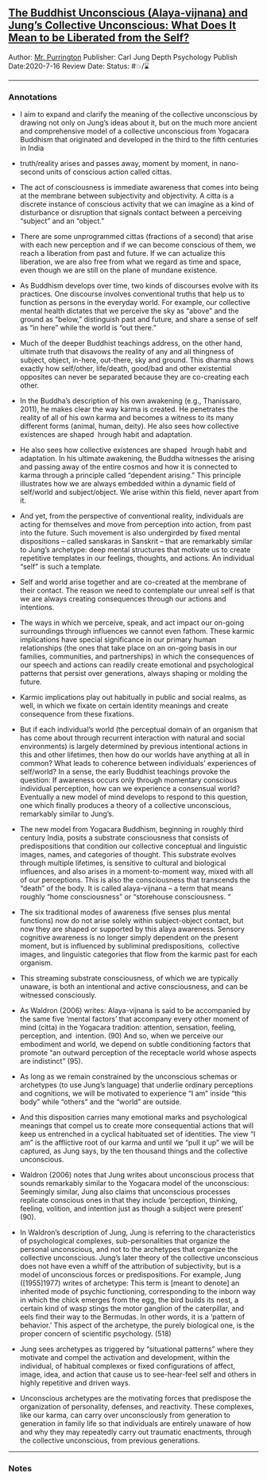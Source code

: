 ## [The Buddhist Unconscious (Alaya-vijnana) and Jung’s Collective Unconscious: What Does It Mean to be Liberated from the Self?](link/file)

Author: [Mr. Purrington]()
Publisher: Carl Jung Depth Psychology
Publish Date:2020-7-16
Review Date:
Status: #💥/⌛️ 

---

### Annotations

* I aim to expand and clarify the meaning of the collective unconscious by drawing not only on Jung’s ideas about it, but on the much more ancient and comprehensive model of a collective unconscious from Yogacara Buddhism that originated and developed in the third to the fifth centuries in India

* truth/reality arises and passes away, moment by moment, in nano-second units of conscious action called cittas.

* The act of consciousness is immediate awareness that comes into being at the membrane between subjectivity and objectivity. A citta is a discrete instance of conscious activity that we can imagine as a kind of disturbance or disruption that signals contact between a perceiving “subject” and an “object.”

* There are some unprogrammed cittas (fractions of a second) that arise with each new perception and if we can become conscious of them, we reach a liberation from past and future. If we can actualize this liberation, we are also free from what we regard as time and space, even though we are still on the plane of mundane existence.

* As Buddhism develops over time, two kinds of discourses evolve with its practices. One discourse involves conventional truths that help us to function as persons in the everyday world. For example, our collective mental health dictates that we perceive the sky as “above” and the ground as “below,” distinguish past and future, and share a sense of self as “in here” while the world is “out there.”

* Much of the deeper Buddhist teachings address, on the other hand, ultimate truth that disavows the reality of any and all thingness of subject, object, in-here, out-there, sky and ground. This dharma shows exactly how self/other, life/death, good/bad and other existential opposites can never be separated because they are co-creating each other.

* In the Buddha’s description of his own awakening (e.g., Thanissaro, 2011), he makes clear the way karma is created. He penetrates the reality of all of his own karma and becomes a witness to its many different forms (animal, human, deity). He also sees how collective existences are shaped  hrough habit and adaptation.

* He also sees how collective existences are shaped  hrough habit and adaptation. In his ultimate awakening, the Buddha witnesses the arising and passing away of the entire cosmos and how it is connected to karma through a principle called “dependent arising.” This principle illustrates how we are always embedded within a dynamic field of self/world and subject/object. We arise within this field, never apart from it.

* And yet, from the perspective of conventional reality, individuals are acting for themselves and move from perception into action, from past into the future. Such movement is also undergirded by fixed mental dispositions – called sanskaras in Sanskrit – that are remarkably similar to Jung’s archetype: deep mental structures that motivate us to create repetitive templates in our feelings, thoughts, and actions. An individual “self” is such a template.

* Self and world arise together and are co-created at the membrane of their contact. The reason we need to contemplate our unreal self is that we are always creating consequences through our actions and intentions.

* The ways in which we perceive, speak, and act impact our on-going surroundings through influences we cannot even fathom. These karmic implications have special significance in our primary human relationships (the ones that take place on an on-going basis in  our families, communities, and partnerships) in which the consequences of our speech and actions can readily create emotional and psychological patterns that persist over generations, always shaping or molding the future.

* Karmic implications play out habitually in public and social realms, as well, in which we fixate on certain identity meanings and create consequence from these fixations.

* But if each individual’s world (the perceptual domain of an organism that has come about through recurrent interaction with natural and social environments) is largely determined by previous intentional actions in this and other lifetimes, then how do our worlds have anything at all in common? What leads to coherence between individuals’ experiences of self/world? In a sense, the early Buddhist teachings provoke the question: If awareness occurs only through momentary conscious individual perception, how can we experience a consensual world? Eventually a new model of mind develops to respond to this question, one which finally produces a theory of a collective unconscious, remarkably similar to Jung’s.

* The new model from Yogacara Buddhism, beginning in roughly third century India, posits a substrate consciousness that consists of predispositions that condition our collective conceptual and linguistic images, names, and categories of thought. This substrate evolves through multiple lifetimes, is sensitive to cultural and biological influences, and also arises in a moment-to-moment way, mixed with all of our perceptions. This is also the consciousness that transcends the “death” of the body. It is called alaya-vijnana – a term that means roughly “home consciousness” or “storehouse consciousness. “

* The six traditional modes of awareness (five senses plus mental functions) now do not arise solely within subject-object contact, but now they are shaped or supported by this alaya awareness. Sensory cognitive awareness is no longer simply dependent on the present moment, but is influenced by subliminal predispositions,  collective images, and linguistic categories that flow from the karmic past for each organism.

* This streaming substrate consciousness, of which we are typically unaware, is both an intentional and active consciousness, and can be witnessed consciously.

* As Waldron (2006) writes: Alaya-vijnana is said to be accompanied by the same five ‘mental factors’ that accompany every other moment of mind (citta) in the Yogacara tradition: attention, sensation, feeling, perception, and  intention. (90) And so, when we perceive our embodiment and world, we depend on subtle conditioning factors that promote “an outward perception of the receptacle world whose aspects are indistinct” (95).

* As long as we remain constrained by the unconscious schemas or archetypes (to use Jung’s language) that underlie ordinary perceptions and cognitions, we will be motivated to experience “I am” inside “this body” while “others” and the “world” are outside.

* And this disposition carries many emotional marks and psychological meanings that compel us to create more consequential actions that will keep us entrenched in a cyclical habituated set of identities. The view “I am” is the afflictive root of our karma and until we “pull it up” we will be captured, as Jung says, by the ten thousand things and the collective unconscious.

* Waldron (2006) notes that Jung writes about unconscious process that sounds remarkably similar to the Yogacara model of the unconscious: Seemingly similar, Jung also claims that unconscious processes replicate conscious ones in that they include ‘perception, thinking, feeling, volition, and intention just as though a subject were present’ (90).

* In Waldron’s description of Jung, Jung is referring to the characteristics of psychological complexes, sub-personalities that organize the personal unconscious, and not to the archetypes that organize the collective unconscious. Jung’s later theory of the collective unconscious does not have even a whiff of the attribution of subjectivity, but is a model of unconscious forces or predispositions. For example, Jung (\[1955\]1977) writes of archetype: This term is \[meant to denote\] an inherited mode of psychic functioning, corresponding to the inborn way in which the chick emerges from the egg, the bird builds its nest, a certain kind of wasp stings the motor ganglion of the caterpillar, and eels find their way to the Bermudas. In other words, it is a ‘pattern of behavior.’ This aspect of the archetype, the purely biological one, is the proper concern of scientific psychology. (518)

* Jung sees archetypes as triggered by “situational patterns” where they motivate and compel the activation and development, within the individual, of habitual complexes or fixed configurations of affect, image, idea, and action that cause us to see-hear-feel self and others in highly repetitive and driven ways.

* Unconscious archetypes are the motivating forces that predispose the organization of personality, defenses, and reactivity. These complexes, like our karma, can carry over unconsciously from generation to generation in family life so that individuals are entirely unaware of how and why they may repeatedly carry out traumatic enactments, through the collective unconscious, from previous generations.

---

### Notes
